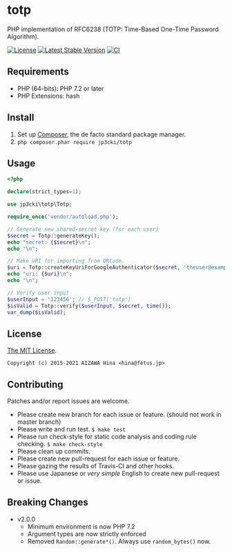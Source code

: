 totp
====

PHP implementation of RFC6238 (TOTP: Time-Based One-Time Password Algorithm).

[![License](https://poser.pugx.org/jp3cki/totp/license.svg)](https://packagist.org/packages/jp3cki/totp)
[![Latest Stable Version](https://poser.pugx.org/jp3cki/totp/v/stable.svg)](https://packagist.org/packages/jp3cki/totp)
[![CI](https://github.com/fetus-hina/totp/actions/workflows/ci.yml/badge.svg?branch=master)](https://github.com/fetus-hina/totp/actions/workflows/ci.yml)

Requirements
------------

* PHP (64-bits): PHP 7.2 or later
* PHP Extensions: hash

Install
-------

1. Set up [Composer](https://getcomposer.org/), the de facto standard package manager.
2. `php composer.phar require jp3cki/totp`

Usage
-----
```php
<?php

declare(strict_types=1);

use jp3cki\totp\Totp;

require_once('vendor/autoload.php');

// Generate new shared-secret key (for each user)
$secret = Totp::generateKey();
echo "secret: {$secret}\n";
echo "\n";

// Make URI for importing from QRCode.
$uri = Totp::createKeyUriForGoogleAuthenticator($secret, 'theuser@example.com', 'Issuer Name');
echo "uri: {$uri}\n";
echo "\n";

// Verify user input
$userInput = '123456'; // $_POST['totp']
$isValid = Totp::verify($userInput, $secret, time());
var_dump($isValid);
```

License
-------

[The MIT License](https://github.com/fetus-hina/totp/blob/master/LICENSE).

`Copyright (c) 2015-2021 AIZAWA Hina <hina@fetus.jp>`

Contributing
------------

Patches and/or report issues are welcome.

* Please create new branch for each issue or feature. (should not work in master branch)
* Please write and run test. `$ make test`
* Please run check-style for static code analysis and coding rule checking. `$ make check-style`
* Please clean up commits.
* Please create new pull-request for each issue or feature.
* Please gazing the results of Travis-CI and other hooks.
* Please use Japanese or *very simple* English to create new pull-request or issue.

Breaking Changes
----------------

- v2.0.0
  - Minimum environment is now PHP 7.2
  - Argument types are now strictly enforced
  - Removed `Random::generate*()`. Always use `random_bytes()` now.

